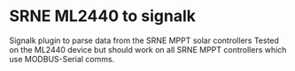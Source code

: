 # SRNE ML2440 to signalk
Signalk plugin to parse data from the SRNE MPPT solar controllers
Tested on the ML2440 device but should work on all SRNE MPPT controllers which use MODBUS-Serial comms.

